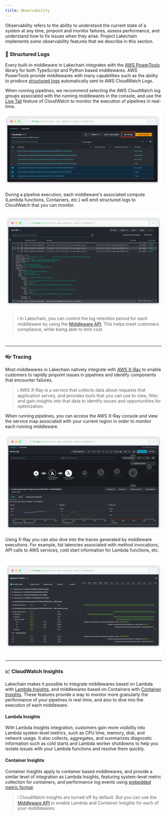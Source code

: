 ```yaml
---
title: Observability
---
```


Observability refers to the ability to understand the current state of a system at any time, pinpoint and monitor failures, assess performance, and understand how to fix issues when they arise. Project Lakechain implements *some* observability features that we describe in this section.

### 📄 Structured Logs

Every built-in middleware in Lakechain integrates with the [AWS PowerTools](https://docs.powertools.aws.dev/lambda/python/latest/) library for both TypeScript and Python based middlewares. AWS PowerTools provide middlewares with many capabilities such as the ability to produce [structured logs](https://docs.powertools.aws.dev/lambda/python/latest/core/logger/) automatically sent to AWS CloudWatch Logs.

When running pipelines, we recommend selecting the AWS CloudWatch log groups associated with the running middlewares in the console, and use the [Live Tail](https://docs.aws.amazon.com/AmazonCloudWatch/latest/logs/CloudWatchLogs_LiveTail.html) feature of CloudWatch to monitor the execution of pipelines in real-time.

![CloudWatch Log Groups](../../../assets/cloudwatch-log-groups.png)

During a pipeline execution, each middleware's associated compute (Lambda functions, Containers, etc.) will emit structured logs to CloudWatch that you can monitor.

![CloudWatch Logs](../../../assets/cloudwatch-logs.png)

> ℹ️ In Lakechain, you can control the log retention period for each middleware by using the [Middleware API](/project-lakechain/guides/api). This helps meet customers compliance, while being able to limit cost.

<br>

---

### 👓 Tracing

Most middlewares in Lakechain natively integrate with [AWS X-Ray](https://docs.aws.amazon.com/xray/latest/devguide/aws-xray.html) to enable customers to rapidly pinpoint issues in pipelines and identify components that encounter failures.

> ℹ️ AWS X-Ray is a service that collects data about requests that application serves, and provides tools that you can use to view, filter, and gain insights into that data to identify issues and opportunities for optimization.

When running pipelines, you can access the AWS X-Ray console and view the service map associated with your current region in order to monitor each running middleware.

![X-Ray Service Map](../../../assets/xray-service-map.png)

Using X-Ray you can also dive into the traces generated by middleware executions. For example, list latencies associated with method invocations, API calls to AWS services, cold start information for Lambda functions, etc.

![X-Ray Traces](../../../assets/xray-traces.png)

---

### 📈 CloudWatch Insights

Lakechain makes it possible to integrate middlewares based on Lambda with [Lambda Insights](https://docs.aws.amazon.com/AmazonCloudWatch/latest/monitoring/Lambda-Insights.html), and middlewares based on Containers with [Container Insights](https://docs.aws.amazon.com/AmazonCloudWatch/latest/monitoring/ContainerInsights.html). These features provide a way to monitor more granularly the performance of your pipelines in real-time, and also to dive into the execution of each middleware.

#### Lambda Insights

With Lambda Insights integration, customers gain more visibility into Lambda system-level metrics, such as CPU time, memory, disk, and network usage. It also collects, aggregates, and summarizes diagnostic information such as cold starts and Lambda worker shutdowns to help you isolate issues with your Lambda functions and resolve them quickly.

#### Container Insights

Container Insights apply to container based middlewares, and provide a similar level of integration as Lambda Insights, featuring system-level metric collection for containers, and performance log events using [embedded metric format](https://docs.aws.amazon.com/AmazonCloudWatch/latest/monitoring/CloudWatch_Embedded_Metric_Format.html).

> ℹ️ CloudWatch Insights are turned off by default. But you can use the [Middleware API](/project-lakechain/guides/api) to enable Lambda and Container Insights for each of your middlewares.

